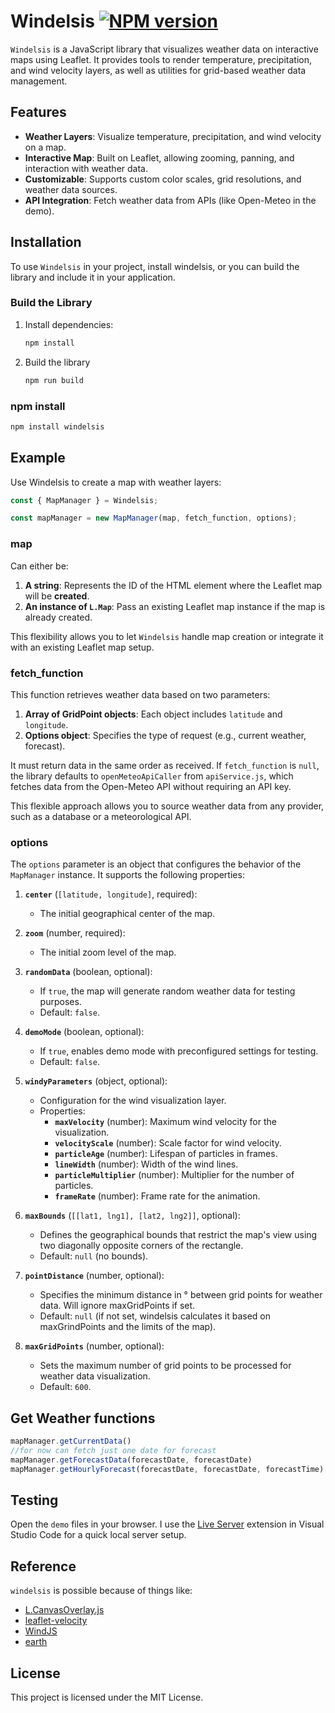 # Windelsis [![NPM version][npm-image]][npm-url]

`Windelsis` is a JavaScript library that visualizes weather data on interactive maps using Leaflet. It provides tools to render temperature, precipitation, and wind velocity layers, as well as utilities for grid-based weather data management.

## Features

- **Weather Layers**: Visualize temperature, precipitation, and wind velocity on a map.
- **Interactive Map**: Built on Leaflet, allowing zooming, panning, and interaction with weather data.
- **Customizable**: Supports custom color scales, grid resolutions, and weather data sources.
- **API Integration**: Fetch weather data from APIs (like Open-Meteo in the demo).

<!-- To do: ![Screenshot](/demo.gif?raw=true) -->

## Installation

To use `Windelsis` in your project, install windelsis, or you can build the library and include it in your application.

### Build the Library

1. Install dependencies:
   ```sh
   npm install

2. Build the library
   ```sh
   npm run build

### npm install

   ```sh
   npm install windelsis
   ```

## Example

Use Windelsis to create a map with weather layers:
   ```js
   const { MapManager } = Windelsis;

   const mapManager = new MapManager(map, fetch_function, options);
   ```

### map

Can either be:

1. **A string**: Represents the ID of the HTML element where the Leaflet map will be **created**.
2. **An instance of `L.Map`**: Pass an existing Leaflet map instance if the map is already created.

This flexibility allows you to let `Windelsis` handle map creation or integrate it with an existing Leaflet map setup.

### fetch_function

This function retrieves weather data based on two parameters:
1. **Array of GridPoint objects**: Each object includes `latitude` and `longitude`.
2. **Options object**: Specifies the type of request (e.g., current weather, forecast).

It must return data in the same order as received. If `fetch_function` is `null`, the library defaults to `openMeteoApiCaller` from `apiService.js`, which fetches data from the Open-Meteo API without requiring an API key.

This flexible approach allows you to source weather data from any provider, such as a database or a meteorological API.

### options

The `options` parameter is an object that configures the behavior of the `MapManager` instance. It supports the following properties:

1. **`center`** (`[latitude, longitude]`, required):
   - The initial geographical center of the map.

2. **`zoom`** (number, required):
   - The initial zoom level of the map.

3. **`randomData`** (boolean, optional):
   - If `true`, the map will generate random weather data for testing purposes.
   - Default: `false`.

4. **`demoMode`** (boolean, optional):
   - If `true`, enables demo mode with preconfigured settings for testing.
   - Default: `false`.

5. **`windyParameters`** (object, optional):
   - Configuration for the wind visualization layer.
   - Properties:
     - **`maxVelocity`** (number): Maximum wind velocity for the visualization.
     - **`velocityScale`** (number): Scale factor for wind velocity.
     - **`particleAge`** (number): Lifespan of particles in frames.
     - **`lineWidth`** (number): Width of the wind lines.
     - **`particleMultiplier`** (number): Multiplier for the number of particles.
     - **`frameRate`** (number): Frame rate for the animation.

6. **`maxBounds`** (`[[lat1, lng1], [lat2, lng2]]`, optional):
   - Defines the geographical bounds that restrict the map's view using two diagonally opposite corners of the rectangle.
   - Default: `null` (no bounds).

7. **`pointDistance`** (number, optional):
   - Specifies the minimum distance in ° between grid points for weather data. Will ignore maxGridPoints if set.
   - Default: `null` (if not set, windelsis calculates it based on maxGrindPoints and the limits of the map).

8. **`maxGridPoints`** (number, optional):
   - Sets the maximum number of grid points to be processed for weather data visualization.
   - Default: `600`.

## Get Weather functions
   ```js
   mapManager.getCurrentData()
   //for now can fetch just one date for forecast
   mapManager.getForecastData(forecastDate, forecastDate)
   mapManager.getHourlyForecast(forecastDate, forecastDate, forecastTime)
   ```

## Testing

Open the `demo` files in your browser. I use the [Live Server](https://marketplace.visualstudio.com/items?itemName=ritwickdey.LiveServer) extension in Visual Studio Code for a quick local server setup.

## Reference

`windelsis` is possible because of things like:

- [L.CanvasOverlay.js](https://github.com/Sumbera/gLayers.Leaflet)
- [leaflet-velocity](https://github.com/onaci/leaflet-velocity)
- [WindJS](https://github.com/Esri/wind-js)
- [earth](https://github.com/cambecc/earth)

## License

This project is licensed under the MIT License.

[npm-image]: https://img.shields.io/npm/v/windelsis.svg
[npm-url]: https://www.npmjs.com/package/windelsis

